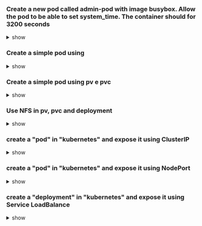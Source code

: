 ### Create a new pod called admin-pod with image busybox. Allow the pod to be able to set system_time. The container should for 3200 seconds

<details><summary>show</summary>
<p>

```bash
# create yaml via CLI
$ kubectl run admin-pod --image=busy-box --command sleep 3200 -dry-run=client -o yaml

# add config Security context
https://kubernetes.io/docs/tasks/configure-pod-container/security-context/#set-the-security-context-for-a-pod

```
</p>
</details>

### Create a simple pod using 

<details><summary>show</summary>
<p>

```bash
apiVersion: v1
kind: Pod
metadata:
  name: test-app-emptydir
spec:
  containers:
  - image: nginx
    name: test-container
    volumeMounts:
    - mountPath: /cache
      name: cache-volume
  volumes:
  - name: cache-volume
    emptyDir:
      sizeLimit: 500Mi
```

the volume will be mounted on the node where the pod is running, in the var/lib/kubernetes/pods/ folder
</p>
</details>

### Create a simple pod using pv e pvc

<details><summary>show</summary>
<p>

```bash
apiVersion: v1
kind: PersistentVolume
metadata:
  name: my-pv
  labels:
    type: local
spec:
  storageClassName: manual
  capacity:
    storage: 5Gi
  accessModes:
    - ReadWriteOnce
  hostPath:
    path: "/mnt/data"
---
apiVersion: v1
kind: PersistentVolumeClaim
metadata:
  name: my-pvc
spec:
  storageClassName: manual
  accessModes:
    - ReadWriteOnce
  resources:
    requests:
      storage: 5Gi
---
apiVersion: v1
kind: Pod
metadata:
  name: my-pod
spec:
  volumes:
    - name: my-pv
      persistentVolumeClaim:
        claimName: my-pvc
  containers:
    - name: task-pv-container
      image: nginx
      ports:
        - containerPort: 80
          name: "http-server"
      volumeMounts:
        - mountPath: "/usr/share/nginx/html"
          name: my-pv
```
</p>
</details>

### Use NFS in pv, pvc and deployment
<details><summary>show</summary>
<p>

```bash
apiVersion: v1
kind: PersistentVolume
metadata:
  name: nfs-pv
spec:
  capacity:
    storage: 5Gi
  volumeMode: Filesystem
  accessModes:
    - ReadWriteMany
  persistentVolumeReclaimPolicy: Retain
  nfs:
    path: /opt/kubernetes
    server: 172.31.31.21
---
apiVersion: v1
kind: PersistentVolumeClaim
metadata:
  name: nfs-pvc
spec:
  accessModes:
    - ReadWriteMany
  storageClassName: ""
  resources:
    requests:
      storage: 5Gi
  volumeName: nfs-pv
---
apiVersion: apps/v1
kind: Deployment
metadata:
  name: nginx-deployment
  labels:
    app: nginx
spec:
  replicas: 3
  selector:
    matchLabels:
      app: nginx
  template:
    metadata:
      labels:
        app: nginx
    spec:
      containers:
      - name: nginx
        image: nginx:1.14.2
        ports:
        - containerPort: 80
        volumeMounts:
            # name must match the volume name below
            - name: nfs
              mountPath: "/usr/share/nginx/html"
      volumes:
      - name: nfs
        persistentVolumeClaim:
          claimName: nfs-pvc
```

</p>
</details>

### create a "pod" in "kubernetes" and expose it using ClusterIP

<details><summary>show</summary>
<p>

```bash
# Create CLI:
$ kubectl run app-nginx --port=80 --image=ngnix
$ kubectl expose pod app-nginx --port=80 --target-port=80

# Create yaml:
apiVersion: v1
kind: Pod
metadata:
  creationTimestamp: null
  labels:
    run: my-app-nginx
  name: my-app-nginx
spec:
  containers:
  - image: nginx
    name: my-app-nginx
    ports:
    - containerPort: 80
    resources: {}
  dnsPolicy: ClusterFirst
  restartPolicy: Always
status: {}
---
apiVersion: v1
kind: Service
metadata:
  creationTimestamp: "2023-10-14T00:27:56Z"
  labels:
    run: my-app-nginx
  name: my-app-nginx
  namespace: default
  resourceVersion: "47591"
  uid: 609321c9-1ef6-4526-83af-8ea16510a3f8
spec:
  clusterIP: 10.106.245.99
  clusterIPs:
  - 10.106.245.99
  internalTrafficPolicy: Cluster
  ipFamilies:
  - IPv4
  ipFamilyPolicy: SingleStack
  ports:
  - port: 80
    protocol: TCP
    targetPort: 80
  selector:
    run: my-app-nginx
  sessionAffinity: None
  type: ClusterIP
status:
  loadBalancer: {}
```

</p>
</details>

### create a "pod" in "kubernetes" and expose it using NodePort

<details><summary>show</summary>
<p>

```bash

# Create yaml:
apiVersion: v1
kind: Pod
metadata:
  creationTimestamp: null
  labels:
    run: my-app-nginx
  name: my-app-nginx
spec:
  containers:
  - image: nginx
    name: my-app-nginx
    ports:
    - containerPort: 80
    resources: {}
  dnsPolicy: ClusterFirst
  restartPolicy: Always
status: {}
---
apiVersion: v1
kind: Service
metadata:
  creationTimestamp: "2023-10-14T00:27:56Z"
  labels:
    run: my-app-nginx
  name: my-app-nginx
  namespace: default
  resourceVersion: "47591"
  uid: 609321c9-1ef6-4526-83af-8ea16510a3f8
spec:
  clusterIP: 10.106.245.99
  clusterIPs:
  - 10.106.245.99
  internalTrafficPolicy: Cluster
  ipFamilies:
  - IPv4
  ipFamilyPolicy: SingleStack
  ports:
  - port: 80
    protocol: TCP
    targetPort: 80
  selector:
    run: my-app-nginx
  sessionAffinity: None
  type: NodePort
status:
  loadBalancer: {}
```

</p>
</details>

### create a "deployment" in "kubernetes" and expose it using Service LoadBalance

<details><summary>show</summary>
<p>

```bash
# Create via CLI 
$ kubectl create deployment deployment-svc --image=nginx --port=80 --replicas=1
$ kubectl expose deployment deployment-svc --port=80 --target-port=80 --type=LoadBalancer
```

</p>
</details>
